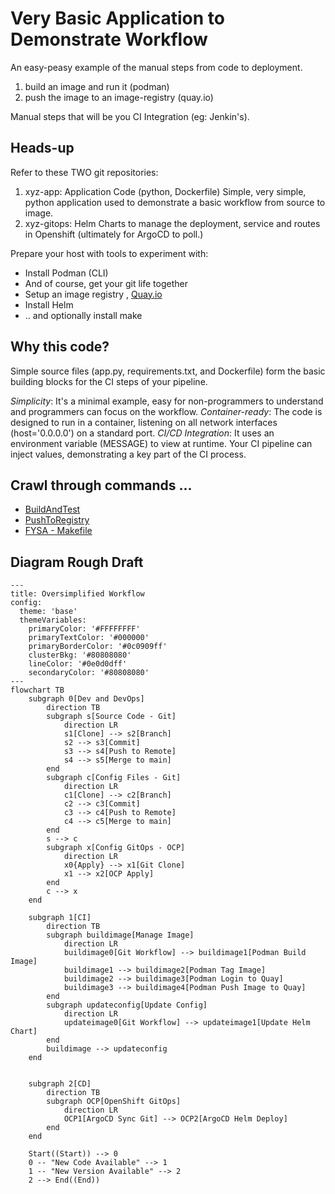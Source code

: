 # Very Basic Application to Demonstrate Workflow 

An easy-peasy example of the manual steps from code to deployment.  

1.   build an image and run it (podman)
2.   push the image to an image-registry (quay.io)

Manual steps that will be you CI Integration (eg:  Jenkin's).

## Heads-up

Refer to these TWO git repositories:

1. xyz-app:     Application Code (python, Dockerfile)  Simple, very simple, python application used to demonstrate a basic workflow from source to image. 
2. xyz-gitops:  Helm Charts to manage the deployment, service and routes in Openshift (ultimately for ArgoCD to poll.)

Prepare your host with tools to experiment with:

* Install Podman (CLI)
* And of course, get your git life together
* Setup an image registry , [Quay.io](https://quay.io/repository/Quay.io)
* Install Helm 
* .. and optionally install make

## Why this code?

Simple source files (app.py, requirements.txt, and Dockerfile) form the basic building blocks for the CI steps of your pipeline. 

*Simplicity*: It's a minimal example, easy for non-programmers to understand and programmers can focus on the workflow.
*Container-ready*: The code is designed to run in a container, listening on all network interfaces (host='0.0.0.0') on a standard port.
*CI/CD Integration*: It uses an environment variable (MESSAGE) to view at runtime. Your CI pipeline can inject values, demonstrating a key part of the CI process.

## Crawl through commands ...

* [BuildAndTest](./README_Build.md)
* [PushToRegistry](./README_Registry.md)
* [FYSA - Makefile](./README_Makefile.md)

## Diagram Rough Draft 

```mermaid
---
title: Oversimplified Workflow
config:
  theme: 'base'
  themeVariables:
    primaryColor: '#FFFFFFFF'
    primaryTextColor: '#000000'
    primaryBorderColor: '#0c0909ff'
    clusterBkg: '#80808080'
    lineColor: '#0e0d0dff'
    secondaryColor: '#80808080'
---
flowchart TB
    subgraph 0[Dev and DevOps]
        direction TB
        subgraph s[Source Code - Git]
            direction LR
            s1[Clone] --> s2[Branch]
            s2 --> s3[Commit]
            s3 --> s4[Push to Remote]
            s4 --> s5[Merge to main]
        end
        subgraph c[Config Files - Git]
            direction LR
            c1[Clone] --> c2[Branch]
            c2 --> c3[Commit]
            c3 --> c4[Push to Remote]
            c4 --> c5[Merge to main]
        end
        s --> c
        subgraph x[Config GitOps - OCP]
            direction LR
            x0{Apply} --> x1[Git Clone]
            x1 --> x2[OCP Apply]
        end
        c --> x
    end

    subgraph 1[CI]
        direction TB
        subgraph buildimage[Manage Image]
            direction LR
            buildimage0[Git Workflow] --> buildimage1[Podman Build Image]
            buildimage1 --> buildimage2[Podman Tag Image]
            buildimage2 --> buildimage3[Podman Login to Quay]
            buildimage3 --> buildimage4[Podman Push Image to Quay]
        end
        subgraph updateconfig[Update Config]
            direction LR
            updateimage0[Git Workflow] --> updateimage1[Update Helm Chart]
        end
        buildimage --> updateconfig
    end


    subgraph 2[CD]
        direction TB
        subgraph OCP[OpenShift GitOps]
            direction LR
            OCP1[ArgoCD Sync Git] --> OCP2[ArgoCD Helm Deploy]
        end
    end

    Start((Start)) --> 0
    0 -- "New Code Available" --> 1
    1 -- "New Version Available" --> 2
    2 --> End((End))
```

